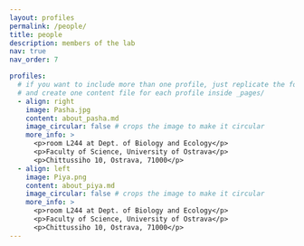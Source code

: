 ```yaml
---
layout: profiles
permalink: /people/
title: people
description: members of the lab
nav: true
nav_order: 7

profiles:
  # if you want to include more than one profile, just replicate the following block
  # and create one content file for each profile inside _pages/
  - align: right
    image: Pasha.jpg
    content: about_pasha.md
    image_circular: false # crops the image to make it circular
    more_info: >
      <p>room L244 at Dept. of Biology and Ecology</p>
      <p>Faculty of Science, University of Ostrava</p>
      <p>Chittussiho 10, Ostrava, 71000</p>
  - align: left
    image: Piya.png
    content: about_piya.md
    image_circular: false # crops the image to make it circular
    more_info: >
      <p>room L244 at Dept. of Biology and Ecology</p>
      <p>Faculty of Science, University of Ostrava</p>
      <p>Chittussiho 10, Ostrava, 71000</p>
---
```

